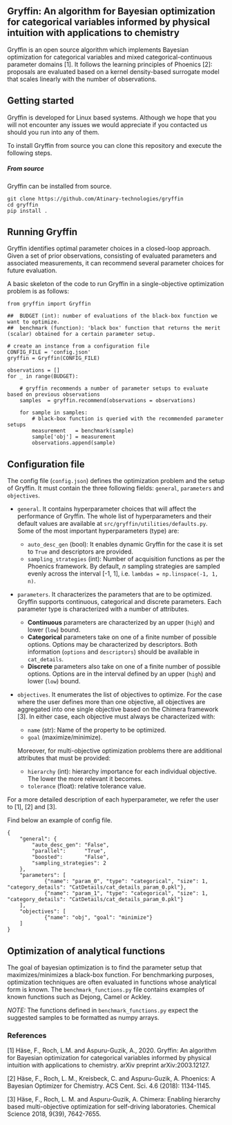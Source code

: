 ## Gryffin: An algorithm for Bayesian optimization for categorical variables informed by physical intuition with applications to chemistry

Gryffin is an open source algorithm which implements Bayesian optimization for categorical variables and mixed categorical-continuous parameter domains [1]. It follows the learning principles of Phoenics [2]: proposals are evaluated based on a kernel density-based surrogate model that scales linearly with the number of observations.


## Getting started

Gryffin is developed for Linux based systems. Although we hope that you will not encounter any issues we would appreciate if you contacted us should you run into any of them.

To install Gryffin from source you can clone this repository and execute the following steps.

##### From source 

Gryffin can be installed from source. 
```
git clone https://github.com/Atinary-technologies/gryffin
cd gryffin 
pip install .
```

## Running Gryffin

Gryffin identifies optimal parameter choices in a closed-loop approach. Given a set of prior observations, consisting of evaluated parameters and associated measurements, it can recommend several parameter choices for future evaluation.

A basic skeleton of the code to run Gryffin in a single-objective optimization problem is as follows:
```
from gryffin import Gryffin

##  BUDGET (int): number of evaluations of the black-box function we want to optimize.
##  benchmark (function): 'black box' function that returns the merit (scalar) obtained for a certain parameter setup.

# create an instance from a configuration file
CONFIG_FILE = 'config.json'
gryffin = Gryffin(CONFIG_FILE)

observations = []
for _ in range(BUDGET):

    # gryffin recommends a number of parameter setups to evaluate based on previous observations
    samples  = gryffin.recommend(observations = observations)
   
    for sample in samples:
        # black-box function is queried with the recommended parameter setups 
        measurement   = benchmark(sample)
        sample['obj'] = measurement
        observations.append(sample)
```

## Configuration file

The config file (`config.json`) defines the optimization problem and the setup of Gryffin. It must contain the three following fields: `general`, `parameters` and `objectives`.

- `general`. It contains hyperparameter choices that will affect the performance of Gryffin. The whole list of hyperparameters and their default values are available at `src/gryffin/utilities/defaults.py`. Some of the most important hyperparameters (type) are:
    - `auto_desc_gen` (bool): It enables dynamic Gryffin for the case it is set to `True` and descriptors are provided.
    - `sampling_strategies` (int): Number of acquisition functions as per the Phoenics framework. By default, *n* sampling strategies are sampled evenly across the interval [-1, 1], i.e. `lambdas = np.linspace(-1, 1, n)`.

- `parameters`. It characterizes the parameters that are to be optimized. Gryffin supports continuous, categorical and discrete parameters. Each parameter type is characterized with a number of attributes.

    - **Continuous** parameters are characterized by an upper (`high`) and lower (`low`) bound.
    - **Categorical** parameters take on one of a finite number of possible options. Options may be characterized by descriptors. Both information (`options` and `descriptors`) should be available in `cat_details`.
    - **Discrete** parameters also take on one of a finite number of possible options. Options are in the interval defined by an upper (`high`) and lower (`low`) bound.

- `objectives`. It enumerates the list of objectives to optimize. For the case where the user defines more than one objective, all objectives are aggregated into one single objective based on the Chimera framework [3]. In either case, each objective must always be characterized with:
    - `name` (str): Name of the property to be optimized.
    - `goal` (maximize/minimize).

    Moreover, for multi-objective optimization problems there are additional attributes that must be provided:
    - `hierarchy` (int): hierarchy importance for each individual objective. The lower the more relevant it becomes.
    - `tolerance` (float): relative tolerance value.

For a more detailed description of each hyperparameter, we refer the user to [1], [2] and [3].

Find below an example of config file.
```
{
	"general": {
		"auto_desc_gen": "False",
		"parallel":      "True",
		"boosted":       "False",
		"sampling_strategies": 2
	},
	"parameters": [
			{"name": "param_0", "type": "categorical", "size": 1, "category_details": "CatDetails/cat_details_param_0.pkl"},
			{"name": "param_1", "type": "categorical", "size": 1, "category_details": "CatDetails/cat_details_param_0.pkl"}
	],
	"objectives": [
			{"name": "obj", "goal": "minimize"}
    ]
}
```

## Optimization of analytical functions

The goal of bayesian optimization is to find the parameter setup that maximizes/minimizes a black-box function. For benchmarking purposes, optimization techniques are often evaluated in functions whose analytical form is known. The `benchmark_functions.py` file contains examples of known functions such as Dejong, Camel or Ackley.

*NOTE:* The functions defined in `benchmark_functions.py` expect the suggested samples to be formatted as numpy arrays. 

### References
[1] Häse, F., Roch, L.M. and Aspuru-Guzik, A., 2020. Gryffin: An algorithm for Bayesian optimization for categorical variables informed by physical intuition with applications to chemistry. arXiv preprint arXiv:2003.12127.

[2] Häse, F., Roch, L. M., Kreisbeck, C. and  Aspuru-Guzik, A. Phoenics: A Bayesian Optimizer for Chemistry. ACS Cent. Sci. 4.6 (2018): 1134-1145.

[3] Häse, F., Roch, L. M. and  Aspuru-Guzik, A. Chimera: Enabling hierarchy based multi-objective optimization for self-driving laboratories. Chemical Science 2018, 9(39), 7642-7655.
